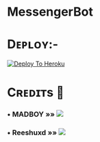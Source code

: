 # MessengerBot


# Dᴇᴘʟᴏʏ:-

[![Deploy To Heroku](https://www.herokucdn.com/deploy/button.svg)](https://dashboard.heroku.com/new?button-url=https%3A%2F%2Fgithub.com%2Fmadboy482%2FMessengerBot&template=https%3A%2F%2Fgithub.com%2Fmadboy482%2FMessengerBot)

# Cʀᴇᴅɪᴛs 📍
### • MADBOY   »»  <a href="https://github.com/madboy482" alt="MadBoy"> <img src="https://img.shields.io/badge/MADBOY-30302f?logo=github" /></a>
### • Reeshuxd  »»  <a href="https://github.com/Reeshuxd/WhisperBot" alt="Whisper Bot"> <img src="https://img.shields.io/badge/WhisperBot-625D5D?logo=github" /></a>


